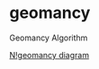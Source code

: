 # geomancy
Geomancy Algorithm

[N!geomancy diagram](https://upload.wikimedia.org/wikipedia/commons/a/ad/Geomantic_housechart.svg)
